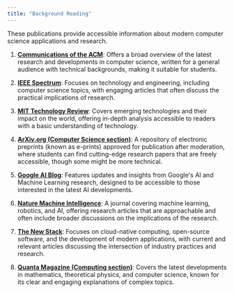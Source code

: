 ```yaml
---
title: "Background Reading"
---
```



These publications provide accessible information about modern computer science applications and
research.

1. **[Communications of the ACM](https://cacm.acm.org/)**: Offers a broad overview of the latest research and developments in computer science, written for a general audience with technical backgrounds, making it suitable for students.

2. **[IEEE Spectrum](https://spectrum.ieee.org/)**: Focuses on technology and engineering, including computer science topics, with engaging articles that often discuss the practical implications of research.

3. **[MIT Technology Review](https://www.technologyreview.com/)**: Covers emerging technologies and their impact on the world, offering in-depth analysis accessible to readers with a basic understanding of technology.

4. **[ArXiv.org (Computer Science section)](https://arxiv.org/corr/home)**: A repository of electronic preprints (known as e-prints) approved for publication after moderation, where students can find cutting-edge research papers that are freely accessible, though some might be more technical.

5. **[Google AI Blog](https://ai.googleblog.com/)**: Features updates and insights from Google's AI and Machine Learning research, designed to be accessible to those interested in the latest AI developments.

6. **[Nature Machine Intelligence](https://www.nature.com/natmachintell/)**: A journal covering machine learning, robotics, and AI, offering research articles that are approachable and often include broader discussions on the implications of the research.

7. **[The New Stack](https://thenewstack.io/)**: Focuses on cloud-native computing, open-source software, and the development of modern applications, with current and relevant articles discussing the intersection of industry practices and research.

8. **[Quanta Magazine (Computing section)](https://www.quantamagazine.org/computer-science/)**: Covers the latest developments in mathematics, theoretical physics, and computer science, known for its clear and engaging explanations of complex topics.